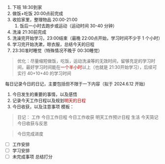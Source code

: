 1. 下班 18:30到家
2. 做饭+吃饭  20:00点前完成
3. 收拾家里，整理物品 20:00-21:00
	1. 饭后一小时去跑步或运动（运动时间 30-40 分钟）
4. 洗澡 21:30前完成
5. 洗澡完开始学习，23:00结束（最晚 22:00点开始，学习时间不少于 1 个小时）
6. 学习完开始洗漱，晾衣服，总结今天的日程
7. 23:30准时睡觉（特殊情况不晚于 00:30睡觉）

>优化：尽量缩短做饭，吃饭，运动洗澡等的无效时间，留够充足的学习时间，最好学习时间能在<font color="#c00000">一个半小时</font>以上（也就是 21:30开始学习），后续可实行 40+10+40 的学习时间

每日记录今日的日记，主要包括但不限于一下内容（拟于 2024.6.12 开始）
1. 今日发生的重要的事情，以及感悟
2. 记录今天工作日程以及规划<font color="#c00000">明天的日程</font>
3. 今日收获，以及注意事项
模板：
>日记：
>工作
	今日工作日程
	今日工作收获
	明天工作预计日程
>生活
	今天简记
	今日收获与反思

>今日完成进度
- [ ] 工作安排
- [ ] 学习安排
- [ ] 未完成事项
总结打分